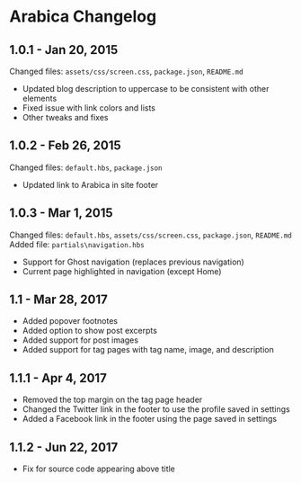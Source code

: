 # Arabica Changelog

## 1.0.1 - Jan 20, 2015
Changed files: `assets/css/screen.css`, `package.json`, `README.md`
- Updated blog description to uppercase to be consistent with other elements
- Fixed issue with link colors and lists
- Other tweaks and fixes

## 1.0.2 - Feb 26, 2015
Changed files: `default.hbs`, `package.json`
- Updated link to Arabica in site footer

## 1.0.3 - Mar 1, 2015
Changed files: `default.hbs`, `assets/css/screen.css`, `package.json`, `README.md`
Added file: `partials\navigation.hbs`
- Support for Ghost navigation (replaces previous navigation)
- Current page highlighted in navigation (except Home)

## 1.1 - Mar 28, 2017
- Added popover footnotes
- Added option to show post excerpts
- Added support for post images
- Added support for tag pages with tag name, image, and description

## 1.1.1 - Apr 4, 2017
- Removed the top margin on the tag page header
- Changed the Twitter link in the footer to use the profile saved in settings
- Added a Facebook link in the footer using the page saved in settings

## 1.1.2 - Jun 22, 2017
- Fix for source code appearing above title
